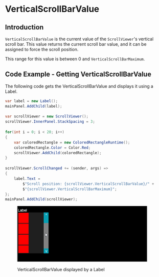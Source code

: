 # VerticalScrollBarValue

## Introduction

`VerticalScrollBarValue` is the current value of the `ScrollViewer`'s vertical scroll bar. This value returns the current scroll bar value, and it can be assigned to force the scroll position.

This range for this value is between 0 and `VerticalScrollBarMaximum`.

## Code Example - Getting VerticalScrollBarValue

The following code gets the VerticalScrollBarValue and displays it using a Label.

```csharp
var label = new Label();
mainPanel.AddChild(label);

var scrollViewer = new ScrollViewer();
scrollViewer.InnerPanel.StackSpacing = 3;

for(int i = 0; i < 20; i++)
{
    var coloredRectangle = new ColoredRectangleRuntime();
    coloredRectangle.Color = Color.Red;
    scrollViewer.AddChild(coloredRectangle);
}

scrollViewer.ScrollChanged += (sender, args) =>
{
    label.Text = 
        $"Scroll position: {scrollViewer.VerticalScrollBarValue}/" +
        $"{scrollViewer.VerticalScrollBarMaximum}";
};
mainPanel.AddChild(scrollViewer);
```

<figure><img src="../../../../../.gitbook/assets/14_06 37 05 (1).gif" alt=""><figcaption><p>VerticalScrollBarValue displayed by a Label</p></figcaption></figure>
